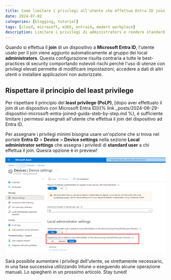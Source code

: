 ```yaml
---
title: Come limitare i privilegi all'utente che effettua Entra ID join
date: 2024-07-02
categories: [blogging, tutorial]
tags: [cloud, microsoft, m365, entraid, modern workplace]
description: Limitare i privilegi di administrators e rendere standard user chi collega il dispositivo ad Entra ID
---
```

Quando si effettua il **join** di un dispositivo a **Microsoft Entra ID**, l'utente usato per il join viene aggiunto automaticamente al gruppo dei local **administrators**. Questa configurazione risulta contraria a tutte le best-practices di security comportando notevoli rischi perché l'uso di utenze con privilegi elevati permette di modificare impostazioni, accedere a dati di altri utenti o installare applicazioni non autorizzate.

## Rispettare il principio del least privilege
Per rispettare il principio del **least privilege (PoLP)**, [dopo aver effettuato il join di un dispositivo con Microsoft Entra ID]({% link _posts/2024-06-29-dispositivi-microsoft-entra-joined-guida-steb-by-step.md %}, è sufficiente limitare i permessi assegnati all'utente che effettua il join del dispositivo ad Entra ID.

Per assegnare i privilegi minimi bisogna usare un'opzione che si trova nel portale **Entra ID** > **Device** > **Device settings** nella sezione **Local administrator settings** che assegna i priviledi di **standard user** a chi effettua il join. Quesra opzione è in preview!

![standard user](/assets/2024-07-01/immagine1.png)

Sarà possibile aumentare i privilegi dell'utente, se strettamente necessario, in una fase successiva  utilizzando Intune o eseguendo alcune operazione manuali. Lo spiegherò in un prossimo articolo. Stay tuned!